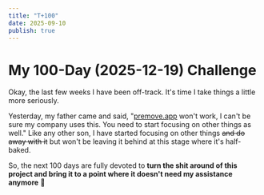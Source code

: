 ```yaml
---
title: "T+100"
date: 2025-09-10
publish: true
---
```


# My 100-Day (2025-12-19) Challenge 

Okay, the last few weeks I have been off-track. It's time I take things a little more seriously.

Yesterday, my father came and said, "[premove.app](https://premove.app/) won't work, I can't be sure my company uses this. You need to start focusing on other things as well." Like any other son, I have started focusing on other things ~~and do away with it~~ but won't be leaving it behind at this stage where it's half-baked.

So, the next 100 days are fully devoted to **turn the shit around of this project and bring it to a point where it doesn't need my assistance anymore** 🤞

